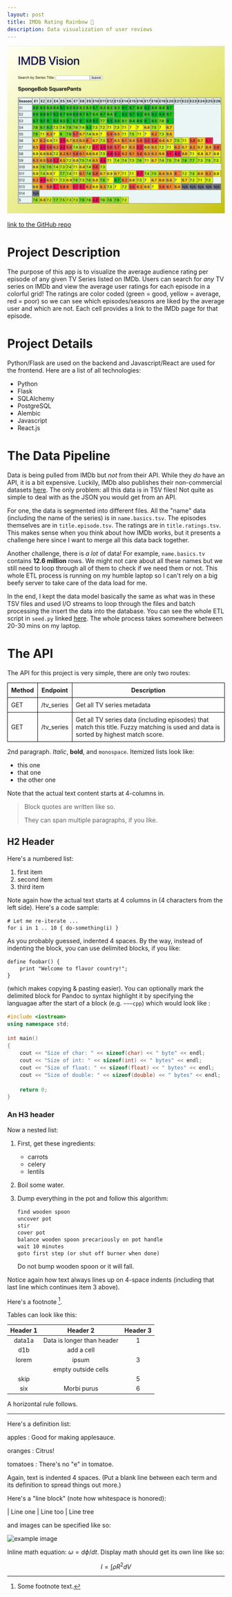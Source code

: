 ```yaml
---
layout: post
title: IMDb Rating Rainbow 🌈
description: Data visualization of user reviews
---
```


![image](/assets/images/imdb-visualizer.png)

[link to the GitHub repo](https://github.com/bencavins/imdb-vision)

Project Description
============

The purpose of this app is to visualize the average audience rating per episode of any given TV Series listed on IMDb. Users can search for *any* TV series on IMDb and view the average user ratings for each episode in a colorful grid! The ratings are color coded (green = good, yellow = average, red = poor) so we can see which episodes/seasons are liked by the average user and which are not. Each cell provides a link to the IMDb page for that episode.


Project Details
============

Python/Flask are used on the backend and Javascript/React are used for the frontend. Here are a list of all technologies:
* Python
* Flask
* SQLAlchemy
* PostgreSQL
* Alembic
* Javascript
* React.js


The Data Pipeline
============

Data is being pulled from IMDb but *not* from their API. While they *do* have an API, it is a bit expensive. Luckily, IMDb also publishes their non-commercial datasets [here](https://developer.imdb.com/non-commercial-datasets/). The only problem: all this data is in TSV files! Not quite as simple to deal with as the JSON you would get from an API. 

For one, the data is segmented into different files. All the "name" data (including the name of the series) is in `name.basics.tsv`. The episodes themselves are in `title.episode.tsv`. The ratings are in `title.ratings.tsv`. This makes sense when you think about how IMDb works, but it presents a challenge here since I want to merge all this data back together. 

Another challenge, there is *a lot* of data! For example, `name.basics.tv` contains **12.6 million** rows. We might not care about all these names but we still need to loop through all of them to check if we need them or not. This whole ETL process is running on my humble laptop so I can't rely on a big beefy server to take care of the data load for me. 

In the end, I kept the data model basically the same as what was in these TSV files and used I/O streams to loop through the files and batch processing the insert the data into the database. You can see the whole ETL script in `seed.py` linked [here](https://github.com/bencavins/imdb-vision/blob/main/imdb-vision-backend/seed.py). The whole process takes somewhere between 20-30 mins on my laptop.


The API
============

The API for this project is very simple, there are only two routes:

<table style="border-collapse: collapse; width: 100%;">
  <thead>
    <tr>
      <th style="border: 1px solid black; padding: 8px;">Method</th>
      <th style="border: 1px solid black; padding: 8px;">Endpoint</th>
      <th style="border: 1px solid black; padding: 8px;">Description</th>
    </tr>
  </thead>
  <tbody>
    <tr>
      <td style="border: 1px solid black; padding: 8px;">GET</td>
      <td style="border: 1px solid black; padding: 8px;">/tv_series</td>
      <td style="border: 1px solid black; padding: 8px;">Get all TV series metadata</td>
    </tr>
    <tr>
      <td style="border: 1px solid black; padding: 8px;">GET</td>
      <td style="border: 1px solid black; padding: 8px;">/tv_series</td>
      <td style="border: 1px solid black; padding: 8px;">Get all TV series data (including episodes) that match this title. Fuzzy matching is used and data is sorted by highest match score.</td>
    </tr>
  </tbody>
</table>



2nd paragraph. *Italic*, **bold**, and `monospace`. Itemized lists
look like:

  * this one
  * that one
  * the other one

Note that the actual text
content starts at 4-columns in.

> Block quotes are
> written like so.
>
> They can span multiple paragraphs,
> if you like.


H2 Header
------------

Here's a numbered list:

 1. first item
 2. second item
 3. third item

Note again how the actual text starts at 4 columns in (4 characters
from the left side). Here's a code sample:

    # Let me re-iterate ...
    for i in 1 .. 10 { do-something(i) }

As you probably guessed, indented 4 spaces. By the way, instead of
indenting the block, you can use delimited blocks, if you like:

~~~
define foobar() {
    print "Welcome to flavor country!";
}
~~~

(which makes copying & pasting easier). You can optionally mark the
delimited block for Pandoc to syntax highlight it by specifying the languagae after the start of a block (e.g. `~~~cpp`) which would look like :

~~~cpp
#include <iostream>
using namespace std;

int main() 
{    
    cout << "Size of char: " << sizeof(char) << " byte" << endl;
    cout << "Size of int: " << sizeof(int) << " bytes" << endl;
    cout << "Size of float: " << sizeof(float) << " bytes" << endl;
    cout << "Size of double: " << sizeof(double) << " bytes" << endl;

    return 0;
}
~~~

### An H3 header ###

Now a nested list:

 1. First, get these ingredients:

      * carrots
      * celery
      * lentils

 2. Boil some water.

 3. Dump everything in the pot and follow
    this algorithm:

        find wooden spoon
        uncover pot
        stir
        cover pot
        balance wooden spoon precariously on pot handle
        wait 10 minutes
        goto first step (or shut off burner when done)

    Do not bump wooden spoon or it will fall.

Notice again how text always lines up on 4-space indents (including
that last line which continues item 3 above).

Here's a footnote [^1].

[^1]: Some footnote text.

Tables can look like this:

| Header 1 | Header 2                   | Header 3 |
|:--------:|:--------------------------:|:--------:|
| data1a   | Data is longer than header | 1        |
| d1b      | add a cell                 |          |
| lorem    | ipsum                      | 3        |
|          | empty outside cells        |          |
| skip     |                            | 5        |
| six      | Morbi purus                | 6        |


A horizontal rule follows.

***

Here's a definition list:

apples
  : Good for making applesauce.

oranges
  : Citrus!

tomatoes
  : There's no "e" in tomatoe.

Again, text is indented 4 spaces. (Put a blank line between each
term and  its definition to spread things out more.)

Here's a "line block" (note how whitespace is honored):

| Line one
|   Line too
| Line tree

and images can be specified like so:

![example image](https://images.unsplash.com/photo-1488190211105-8b0e65b80b4e?w=300&h=300&fit=crop "An exemplary image")

Inline math equation: $\omega = d\phi / dt$. Display
math should get its own line like so:

$$I = \int \rho R^{2} dV$$
